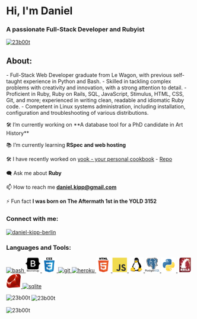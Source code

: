 <h1 align="left">Hi, I'm Daniel</h1>
<h3 align="left">A passionate Full-Stack Developer and Rubyist</h3>

<p align="left"> <a href="https://github.com/ryo-ma/github-profile-trophy"><img src="https://github-profile-trophy.vercel.app/?username=23b00t" alt="23b00t" /></a> </p>

<h2 align="left">About:</h2>
<p>
- Full-Stack Web Developer graduate from Le Wagon, with previous self-taught experience in Python and Bash.
- Skilled in tackling complex problems with creativity and innovation, with a strong attention to detail.
- Proficient in Ruby, Ruby on Rails, SQL, JavaScript, Stimulus, HTML, CSS, Git, and more; experienced in writing clean, readable and idiomatic Ruby code.
- Competent in Linux systems administration, including installation, configuration and troubleshooting of various distributions.
</p>

<p>
🛠 I’m currently working on **A database tool for a PhD candidate in Art History**

📚 I’m currently learning **RSpec and web hosting**

🛠 I have recently worked on [yook - your personal cookbook](https://www.y00k.me) - [Repo](https://github.com/23b00t/yook)

🗨 Ask me about **Ruby**

📫 How to reach me **daniel.kipp@gmail.com**

⚡ Fun fact **I was born on The Aftermath 1st in the YOLD 3152**
</p>

<h3 align="left">Connect with me:</h3>
<p align="left">
<a href="https://linkedin.com/in/daniel-kipp-berlin" target="blank"><img align="center" src="https://raw.githubusercontent.com/rahuldkjain/github-profile-readme-generator/master/src/images/icons/Social/linked-in-alt.svg" alt="daniel-kipp-berlin" height="30" width="40" /></a>
</p>

<h3 align="left">Languages and Tools:</h3>
<p align="left"> <a href="https://www.gnu.org/software/bash/" target="_blank" rel="noreferrer"> <img src="https://www.vectorlogo.zone/logos/gnu_bash/gnu_bash-icon.svg" alt="bash" width="40" height="40"/> </a> <a href="https://getbootstrap.com" target="_blank" rel="noreferrer"> <img src="https://raw.githubusercontent.com/devicons/devicon/master/icons/bootstrap/bootstrap-plain-wordmark.svg" alt="bootstrap" width="40" height="40"/> </a> <a href="https://www.w3schools.com/css/" target="_blank" rel="noreferrer"> <img src="https://raw.githubusercontent.com/devicons/devicon/master/icons/css3/css3-original-wordmark.svg" alt="css3" width="40" height="40"/> </a> <a href="https://git-scm.com/" target="_blank" rel="noreferrer"> <img src="https://www.vectorlogo.zone/logos/git-scm/git-scm-icon.svg" alt="git" width="40" height="40"/> </a> <a href="https://heroku.com" target="_blank" rel="noreferrer"> <img src="https://www.vectorlogo.zone/logos/heroku/heroku-icon.svg" alt="heroku" width="40" height="40"/> </a> <a href="https://www.w3.org/html/" target="_blank" rel="noreferrer"> <img src="https://raw.githubusercontent.com/devicons/devicon/master/icons/html5/html5-original-wordmark.svg" alt="html5" width="40" height="40"/> </a> <a href="https://developer.mozilla.org/en-US/docs/Web/JavaScript" target="_blank" rel="noreferrer"> <img src="https://raw.githubusercontent.com/devicons/devicon/master/icons/javascript/javascript-original.svg" alt="javascript" width="40" height="40"/> </a> <a href="https://www.linux.org/" target="_blank" rel="noreferrer"> <img src="https://raw.githubusercontent.com/devicons/devicon/master/icons/linux/linux-original.svg" alt="linux" width="40" height="40"/> </a> <a href="https://www.postgresql.org" target="_blank" rel="noreferrer"> <img src="https://raw.githubusercontent.com/devicons/devicon/master/icons/postgresql/postgresql-original-wordmark.svg" alt="postgresql" width="40" height="40"/> </a> <a href="https://www.python.org" target="_blank" rel="noreferrer"> <img src="https://raw.githubusercontent.com/devicons/devicon/master/icons/python/python-original.svg" alt="python" width="40" height="40"/> </a> <a href="https://rubyonrails.org" target="_blank" rel="noreferrer"> <img src="https://raw.githubusercontent.com/devicons/devicon/master/icons/rails/rails-original-wordmark.svg" alt="rails" width="40" height="40"/> </a> <a href="https://www.ruby-lang.org/en/" target="_blank" rel="noreferrer"> <img src="https://raw.githubusercontent.com/devicons/devicon/master/icons/ruby/ruby-original.svg" alt="ruby" width="40" height="40"/> </a> <a href="https://www.sqlite.org/" target="_blank" rel="noreferrer"> <img src="https://www.vectorlogo.zone/logos/sqlite/sqlite-icon.svg" alt="sqlite" width="40" height="40"/> </a> </p>

<p><img align="left" src="https://github-readme-stats.vercel.app/api/top-langs?username=23b00t&show_icons=true&theme=dark&locale=en&layout=compact" alt="23b00t" /></p>

<p>&nbsp;<img align="center" src="https://github-readme-stats.vercel.app/api?username=23b00t&show_icons=true&theme=dark&locale=en" alt="23b00t" /></p>

<p><img align="center" src="https://github-readme-streak-stats.herokuapp.com/?user=23b00t&theme=dark" alt="23b00t" /></p>
